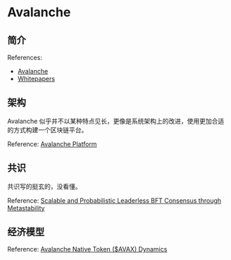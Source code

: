 # Avalanche

## 简介

References:

- [Avalanche](https://www.avax.network/)
- [Whitepapers](https://www.avalabs.org/whitepapers)


## 架构

Avalanche 似乎并不以某种特点见长，更像是系统架构上的改进，使用更加合适的方式构建一个区块链平台。

Reference: [Avalanche Platform](https://assets.website-files.com/5d80307810123f5ffbb34d6e/6008d7bbf8b10d1eb01e7e16_Avalanche%20Platform%20Whitepaper.pdf)

## 共识

共识写的挺玄的，没看懂。

Reference: [Scalable and Probabilistic Leaderless BFT Consensus through Metastability](https://assets.website-files.com/5d80307810123f5ffbb34d6e/6009805681b416f34dcae012_Avalanche%20Consensus%20Whitepaper.pdf)

## 经济模型

Reference: [Avalanche Native Token ($AVAX) Dynamics](https://assets.website-files.com/5d80307810123f5ffbb34d6e/6008d7bc56430d6b8792b8d1_Avalanche%20Native%20Token%20Dynamics.pdf)

